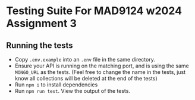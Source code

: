 # Testing Suite For MAD9124 w2024 Assignment 3

## Running the tests

- Copy `.env.example` into an `.env` file in the same directory.
- Ensure your API is running on the matching port, and is using the same `MONGO_URL` as the tests. (Feel free to change the name in the tests, just know all collections will be deleted at the end of the tests)
- Run `npm i` to install dependencies
- Run `npm run test`. View the output of the tests.
